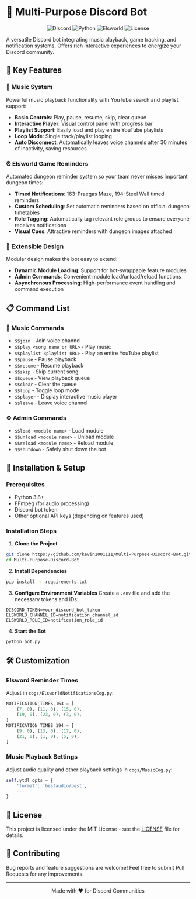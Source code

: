 # 🤖 Multi-Purpose Discord Bot

<div align="center">

![Discord](https://img.shields.io/badge/Discord-7289DA?style=for-the-badge&logo=discord&logoColor=white)
![Python](https://img.shields.io/badge/Python-3776AB?style=for-the-badge&logo=python&logoColor=white)
![Elsworld](https://img.shields.io/badge/Elsword-FF4500?style=for-the-badge&logo=game&logoColor=white)
![License](https://img.shields.io/badge/License-MIT-green.svg?style=for-the-badge)

</div>

A versatile Discord bot integrating music playback, game tracking, and notification systems. Offers rich interactive experiences to energize your Discord community.

## 🌟 Key Features

### 🎵 Music System
Powerful music playback functionality with YouTube search and playlist support:

- **Basic Controls**: Play, pause, resume, skip, clear queue
- **Interactive Player**: Visual control panel with progress bar
- **Playlist Support**: Easily load and play entire YouTube playlists
- **Loop Mode**: Single track/playlist looping
- **Auto Disconnect**: Automatically leaves voice channels after 30 minutes of inactivity, saving resources

### ⏰ Elsworld Game Reminders
Automated dungeon reminder system so your team never misses important dungeon times:

- **Timed Notifications**: 163-Praegas Maze, 194-Steel Wall timed reminders
- **Custom Scheduling**: Set automatic reminders based on official dungeon timetables
- **Role Tagging**: Automatically tag relevant role groups to ensure everyone receives notifications
- **Visual Cues**: Attractive reminders with dungeon images attached

### 🔄 Extensible Design
Modular design makes the bot easy to extend:

- **Dynamic Module Loading**: Support for hot-swappable feature modules
- **Admin Commands**: Convenient module load/unload/reload functions
- **Asynchronous Processing**: High-performance event handling and command execution

## 📋 Command List

### 🎵 Music Commands
- `$$join` - Join voice channel
- `$$play <song name or URL>` - Play music
- `$$playlist <playlist URL>` - Play an entire YouTube playlist
- `$$pause` - Pause playback
- `$$resume` - Resume playback
- `$$skip` - Skip current song
- `$$queue` - View playback queue
- `$$clear` - Clear the queue
- `$$loop` - Toggle loop mode
- `$$player` - Display interactive music player
- `$$leave` - Leave voice channel

### ⚙️ Admin Commands
- `$$load <module name>` - Load module
- `$$unload <module name>` - Unload module
- `$$reload <module name>` - Reload module
- `$$shutdown` - Safely shut down the bot

## 🚀 Installation & Setup

### Prerequisites
- Python 3.8+
- FFmpeg (for audio processing)
- Discord bot token
- Other optional API keys (depending on features used)

### Installation Steps

1. **Clone the Project**
```bash
git clone https://github.com/kevin2001111/Multi-Purpose-Discord-Bot.git
cd Multi-Purpose-Discord-Bot
```

2. **Install Dependencies**
```bash
pip install -r requirements.txt
```

3. **Configure Environment Variables**
Create a `.env` file and add the necessary tokens and IDs:
```
DISCORD_TOKEN=your_discord_bot_token
ELSWORLD_CHANNEL_ID=notification_channel_id
ELSWORLD_ROLE_ID=notification_role_id
```

4. **Start the Bot**
```bash
python bot.py
```

## 🛠️ Customization

### Elsword Reminder Times
Adjust in `cogs/ElsworldNotificationsCog.py`:
```python
NOTIFICATION_TIMES_163 = [
    (7, 0), (11, 0), (15, 0), 
    (19, 0), (23, 0), (3, 0), 
]
NOTIFICATION_TIMES_194 = [
    (9, 0), (13, 0), (17, 0), 
    (21, 0), (1, 0), (5, 0),
]
```

### Music Playback Settings
Adjust audio quality and other playback settings in `cogs/MusicCog.py`:
```python
self.ytdl_opts = {
    'format': 'bestaudio/best',
    ...
}
```

## 📝 License

This project is licensed under the MIT License - see the [LICENSE](LICENSE) file for details.

## 🤝 Contributing

Bug reports and feature suggestions are welcome! Feel free to submit Pull Requests for any improvements.

---
<div align="center">
Made with ❤️ for Discord Communities
</div>
